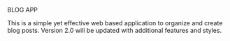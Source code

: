 BLOG APP


This is a simple yet effective web based application to organize and create blog posts. Version 2.0 will be updated with additional features and styles.